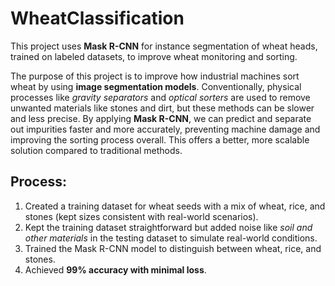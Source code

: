 # WheatClassification
This project uses **Mask R-CNN** for instance segmentation of wheat heads, trained on labeled datasets, to improve wheat monitoring and sorting.

The purpose of this project is to improve how industrial machines sort wheat by using **image segmentation models**. Conventionally, physical processes like *gravity separators* and *optical sorters* are used to remove unwanted materials like stones and dirt, but these methods can be slower and less precise. By applying **Mask R-CNN**, we can predict and separate out impurities faster and more accurately, preventing machine damage and improving the sorting process overall. 
This offers a better, more scalable solution compared to traditional methods.

## Process: 
1. Created a training dataset for wheat seeds with a mix of wheat, rice, and stones (kept sizes consistent with real-world scenarios).
2. Kept the training dataset straightforward but added noise like *soil and other materials* in the testing dataset to simulate real-world conditions.
3. Trained the Mask R-CNN model to distinguish between wheat, rice, and stones.
4. Achieved **99% accuracy with minimal loss**.
